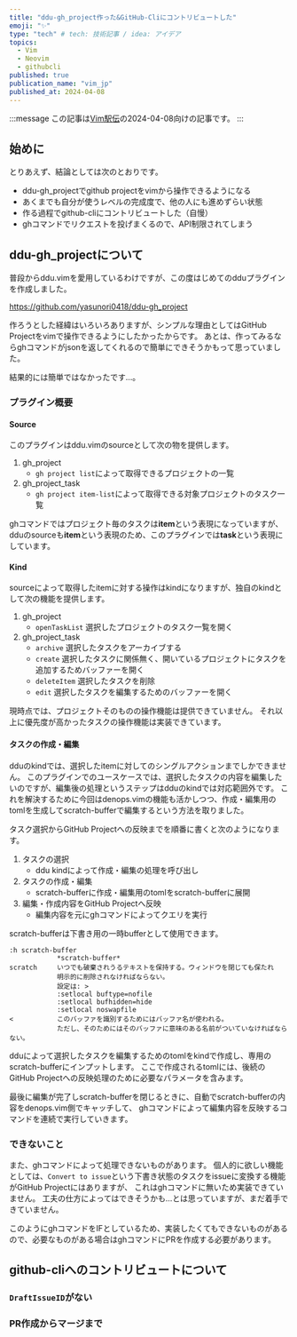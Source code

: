 ```yaml
---
title: "ddu-gh_project作った&GitHub-Cliにコントリビュートした"
emoji: "✨"
type: "tech" # tech: 技術記事 / idea: アイデア
topics:
  - Vim
  - Neovim
  - githubcli
published: true
publication_name: "vim_jp"
published_at: 2024-04-08
---
```


<!-- textlint-disable -->
:::message
この記事は[Vim駅伝](https://vim-jp.org/ekiden/)の2024-04-08向けの記事です。
:::
<!-- textlint-enable -->

## 始めに

とりあえず、結論としては次のとおりです。

- ddu-gh_projectでgithub projectをvimから操作できるようになる
- あくまでも自分が使うレベルの完成度で、他の人にも進めずらい状態
- 作る過程でgithub-cliにコントリビュートした（自慢）
- ghコマンドでリクエストを投げまくるので、API制限されてしまう

## ddu-gh_projectについて

普段からddu.vimを愛用しているわけですが、この度はじめてのdduプラグインを作成しました。

https://github.com/yasunori0418/ddu-gh_project

作ろうとした経緯はいろいろありますが、シンプルな理由としてはGitHub Projectをvimで操作できるようにしたかったからです。
あとは、作ってみるならghコマンドがjsonを返してくれるので簡単にできそうかもって思っていました。

結果的には簡単ではなかったです…。

### プラグイン概要

#### Source

このプラグインはddu.vimのsourceとして次の物を提供します。

1. gh_project
    - `gh project list`によって取得できるプロジェクトの一覧
1. gh_project_task
    - `gh project item-list`によって取得できる対象プロジェクトのタスク一覧

ghコマンドではプロジェクト毎のタスクは**item**という表現になっていますが、
dduのsourceも**item**という表現のため、このプラグインでは**task**という表現にしています。

#### Kind

sourceによって取得したitemに対する操作はkindになりますが、独自のkindとして次の機能を提供します。

1. gh_project
    - `openTaskList` 選択したプロジェクトのタスク一覧を開く
1. gh_project_task
    - `archive` 選択したタスクをアーカイブする
    - `create` 選択したタスクに関係無く、開いているプロジェクトにタスクを追加するためバッファーを開く
    - `deleteItem` 選択したタスクを削除
    - `edit` 選択したタスクを編集するためのバッファーを開く

現時点では、プロジェクトそのものの操作機能は提供できていません。
それ以上に優先度が高かったタスクの操作機能は実装できています。

#### タスクの作成・編集

dduのkindでは、選択したitemに対してのシングルアクションまでしかできません。
このプラグインでのユースケースでは、選択したタスクの内容を編集したいのですが、編集後の処理というステップはdduのkindでは対応範囲外です。
これを解決するために今回はdenops.vimの機能も活かしつつ、作成・編集用のtomlを生成してscratch-bufferで編集するという方法を取りました。

タスク選択からGitHub Projectへの反映までを順番に書くと次のようになります。

1. タスクの選択
    - ddu kindによって作成・編集の処理を呼び出し
1. タスクの作成・編集
    - scratch-bufferに作成・編集用のtomlをscratch-bufferに展開
1. 編集・作成内容をGitHub Projectへ反映
    - 編集内容を元にghコマンドによってクエリを実行

scratch-bufferは下書き用の一時bufferとして使用できます。

```text
:h scratch-buffer
            *scratch-buffer*
scratch     いつでも破棄されうるテキストを保持する。ウィンドウを閉じても保たれ
            明示的に削除されなければならない。
            設定は: >
            :setlocal buftype=nofile
            :setlocal bufhidden=hide
            :setlocal noswapfile
<           このバッファを識別するためにはバッファ名が使われる。
            ただし、そのためにはそのバッファに意味のある名前がついていなければならない。
```

dduによって選択したタスクを編集するためのtomlをkindで作成し、専用のscratch-bufferにインプットします。
ここで作成されるtomlには、後続のGitHub Projectへの反映処理のために必要なパラメータを含みます。

最後に編集が完了しscratch-bufferを閉じるときに、自動でscratch-bufferの内容をdenops.vim側でキャッチして、
ghコマンドによって編集内容を反映するコマンドを連続で実行していきます。

### できないこと

また、ghコマンドによって処理できないものがあります。
個人的に欲しい機能としては、`Convert to issue`という下書き状態のタスクをissueに変換する機能がGitHub Projectにはありますが、
これはghコマンドに無いため実装できていません。
工夫の仕方によってはできそうかも…とは思っていますが、まだ着手できていません。

このようにghコマンドをIFとしているため、実装したくてもできないものがあるので、必要なものがある場合はghコマンドにPRを作成する必要があります。

## github-cliへのコントリビュートについて

### `DraftIssueID`がない

### PR作成からマージまで
